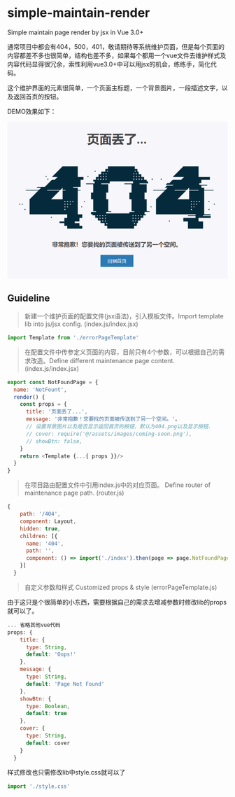 # simple-maintain-render
Simple maintain page render by jsx in Vue 3.0+

通常项目中都会有404，500，401，敬请期待等系统维护页面，但是每个页面的内容都差不多也很简单，结构也差不多，如果每个都用一个vue文件去维护样式及内容代码显得很冗余，索性利用vue3.0+中可以用jsx的机会，练练手，简化代码。

这个维护界面的元素很简单，一个页面主标题，一个背景图片，一段描述文字，以及返回首页的按钮。

DEMO效果如下：

![image](https://github.com/LinLzis/simple-maintain-render/blob/master/sample.png)

## Guideline

> 新建一个维护页面的配置文件(jsx语法)，引入模板文件。Import template lib into js/jsx config. (index.js/index.jsx)
``` js
import Template from './errorPageTemplate'
```

> 在配置文件中传参定义页面的内容，目前只有4个参数，可以根据自己的需求改造。Define different maintenance page content. (index.js/index.jsx)
```  js
export const NotFoundPage = {
  name: 'NotFount',
  render() {
    const props = {
      title: '页面丢了...',
      message: '非常抱歉！您要找的页面被传送到了另一个空间。'，
      // 设置背景图片以及是否显示返回首页的按钮，默认为404.png以及显示按钮.
      // cover: require('@/assets/images/coming-soon.png'),
      // showBtn: false,
    }
    return <Template {...{ props }}/>
  }
}
```

> 在项目路由配置文件中引用index.js中的对应页面。
Define router of maintenance page path. (router.js)
```  js
{
    path: '/404',
    component: Layout,
    hidden: true,
    children: [{
      name: '404',
      path: '',
      component: () => import('./index').then(page => page.NotFoundPage),
    }]
  }
```

> 自定义参数和样式 Customized props & style (errorPageTemplate.js)

由于这只是个很简单的小东西，需要根据自己的需求去增减参数时修改lib的props就可以了。
``` js
... 省略其他vue代码
props: {
    title: {
      type: String,
      default: 'Oops!'
    },
    message: {
      type: String,
      default: 'Page Not Found'
    },
    showBtn: {
      type: Boolean,
      default: true
    },
    cover: {
      type: String,
      default: cover
    }
  }
```

样式修改也只需修改lib中style.css就可以了
``` js
import './style.css'
```
